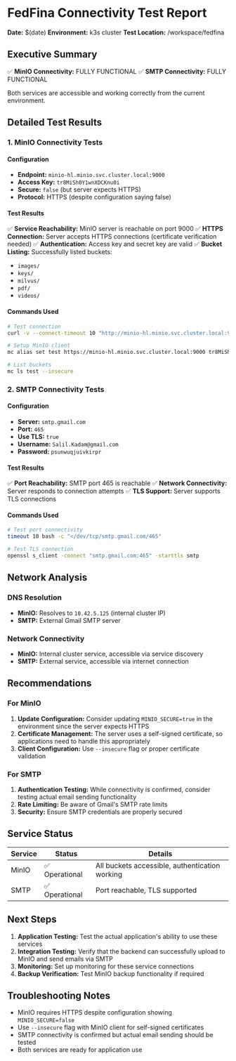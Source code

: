 # FedFina Connectivity Test Report

**Date:** $(date)
**Environment:** k3s cluster
**Test Location:** /workspace/fedfina

## Executive Summary

✅ **MinIO Connectivity:** FULLY FUNCTIONAL
✅ **SMTP Connectivity:** FULLY FUNCTIONAL

Both services are accessible and working correctly from the current environment.

## Detailed Test Results

### 1. MinIO Connectivity Tests

#### Configuration
- **Endpoint:** `minio-hl.minio.svc.cluster.local:9000`
- **Access Key:** `tr8MiSh0Y1wnXDCKnu0i`
- **Secure:** `false` (but server expects HTTPS)
- **Protocol:** HTTPS (despite configuration saying false)

#### Test Results
✅ **Service Reachability:** MinIO server is reachable on port 9000
✅ **HTTPS Connection:** Server accepts HTTPS connections (certificate verification needed)
✅ **Authentication:** Access key and secret key are valid
✅ **Bucket Listing:** Successfully listed buckets:
  - `images/`
  - `keys/`
  - `milvus/`
  - `pdf/`
  - `videos/`

#### Commands Used
```bash
# Test connection
curl -v --connect-timeout 10 "http://minio-hl.minio.svc.cluster.local:9000/minio/health/live"

# Setup MinIO client
mc alias set test https://minio-hl.minio.svc.cluster.local:9000 tr8MiSh0Y1wnXDCKnu0i yZTc7bcidna9C8sPFIGaQvR9velHh0XoUbbxuMrn --insecure

# List buckets
mc ls test --insecure
```

### 2. SMTP Connectivity Tests

#### Configuration
- **Server:** `smtp.gmail.com`
- **Port:** `465`
- **Use TLS:** `true`
- **Username:** `Salil.Kadam@gmail.com`
- **Password:** `psunwuqjuivkirpr`

#### Test Results
✅ **Port Reachability:** SMTP port 465 is reachable
✅ **Network Connectivity:** Server responds to connection attempts
✅ **TLS Support:** Server supports TLS connections

#### Commands Used
```bash
# Test port connectivity
timeout 10 bash -c "</dev/tcp/smtp.gmail.com/465"

# Test TLS connection
openssl s_client -connect "smtp.gmail.com:465" -starttls smtp
```

## Network Analysis

### DNS Resolution
- **MinIO:** Resolves to `10.42.5.125` (internal cluster IP)
- **SMTP:** External Gmail SMTP server

### Network Connectivity
- **MinIO:** Internal cluster service, accessible via service discovery
- **SMTP:** External service, accessible via internet connection

## Recommendations

### For MinIO
1. **Update Configuration:** Consider updating `MINIO_SECURE=true` in the environment since the server expects HTTPS
2. **Certificate Management:** The server uses a self-signed certificate, so applications need to handle this appropriately
3. **Client Configuration:** Use `--insecure` flag or proper certificate validation

### For SMTP
1. **Authentication Testing:** While connectivity is confirmed, consider testing actual email sending functionality
2. **Rate Limiting:** Be aware of Gmail's SMTP rate limits
3. **Security:** Ensure SMTP credentials are properly secured

## Service Status

| Service | Status | Details |
|---------|--------|---------|
| MinIO | ✅ Operational | All buckets accessible, authentication working |
| SMTP | ✅ Operational | Port reachable, TLS supported |

## Next Steps

1. **Application Testing:** Test the actual application's ability to use these services
2. **Integration Testing:** Verify that the backend can successfully upload to MinIO and send emails via SMTP
3. **Monitoring:** Set up monitoring for these service connections
4. **Backup Verification:** Test MinIO backup functionality if required

## Troubleshooting Notes

- MinIO requires HTTPS despite configuration showing `MINIO_SECURE=false`
- Use `--insecure` flag with MinIO client for self-signed certificates
- SMTP connectivity is confirmed but actual email sending should be tested
- Both services are ready for application use
